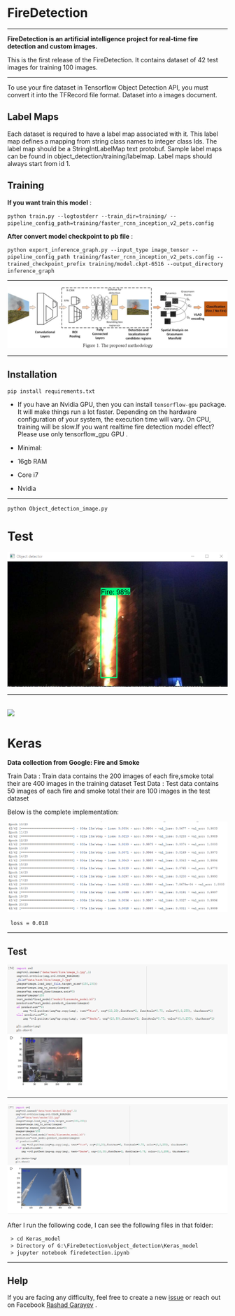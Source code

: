 # FireDetection #


----------
**FireDetection is an artificial intelligence project for real-time fire detection and custom images.**

This is the first release of the FireDetection. It contains  dataset of 42 test images for training 100 images.


----------
To use your fire dataset in Tensorflow Object Detection API, you must convert it into the TFRecord file format. 
Dataset into a images document.

## Label Maps ##

Each dataset is required to have a label map associated with it. This label map defines a mapping from string class names to integer class Ids. The label map should be a StringIntLabelMap text protobuf. Sample label maps can be found in object_detection/training/labelmap. Label maps should always start from id 1.

## Training ##

**If you want train this model** :

    python train.py --logtostderr --train_dir=training/ --pipeline_config_path=training/faster_rcnn_inception_v2_pets.config

    

**After convert model checkpoint to pb file** :

    python export_inference_graph.py --input_type image_tensor --pipeline_config_path training/faster_rcnn_inception_v2_pets.config --trained_checkpoint_prefix training/model.ckpt-6516 --output_directory inference_graph
    


----------
![Faster RCNN](fire.png)

----------
## Installation ##

    pip install requirements.txt 


> 
- If you have an Nvidia GPU, then you can install `tensorflow-gpu` package. It will make things run a lot faster.
Depending on the hardware configuration of your system, the execution time will vary. On CPU, training will be slow.If you want realtime fire detection model effect? Please use only tensorflow_gpu  GPU .


- Minimal:
- 16gb RAM
- Core i7
- Nvidia
 

----------


    python Object_detection_image.py


# Test #

![Faster RCNN](testimg.png)


----------



![](video.gif,"https://www.youtube.com/watch?v=7q5gGjmcwdg")
----------


# Keras #

**Data collection from Google: Fire and Smoke**

Train Data : Train data contains the 200 images of each fire,smoke  total their are 400 images in the training dataset
Test Data : Test data contains 50 images of each fire and smoke  total their are 100 images in the test dataset

Below is the complete implementation:

![Faster RCNN](Keras_model/images/loss.png)

     loss = 0.018



----------
## Test ##


![Faster RCNN](Keras_model/images/firetest.png)

----------

![Faster RCNN](Keras_model/images/smoketest.png)


After I run the following code, I can see the following files in that folder:

     > cd Keras_model
     > Directory of G:\FireDetection\object_detection\Keras_model
     > jupyter notebook firedetection.ipynb
     



















----------


## Help
If you are facing any difficulty, feel free to create a new [issue](https://github.com/RashadGarayev/genderDetectionKeras/issues) or reach out on Facebook [Rashad Garayev](https://www.facebook.com/fly.trion) .
